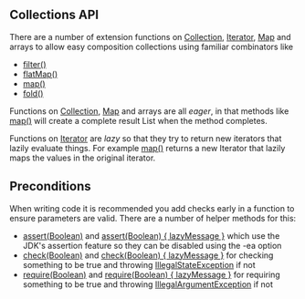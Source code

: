 ## Collections API

There are a number of extension functions on [Collection](http://jetbrains.github.com/kotlin/versions/snapshot/apidocs/kotlin/java/util/Collection-extensions.html), [Iterator](http://jetbrains.github.com/kotlin/versions/snapshot/apidocs/kotlin/java/util/Iterator-extensions.html), [Map](http://jetbrains.github.com/kotlin/versions/snapshot/apidocs/kotlin/java/util/Map-extensions.html) and arrays to allow easy composition collections using familiar combinators like

* <a href="http://jetbrains.github.com/kotlin/versions/snapshot/apidocs/kotlin/java/util/Collection-extensions.html#filter(jet.Function1)">filter()</a>
* <a href="http://jetbrains.github.com/kotlin/versions/snapshot/apidocs/kotlin/java/util/Collection-extensions.html#flatMap(jet.Function1)">flatMap()</a>
* <a href="http://jetbrains.github.com/kotlin/versions/snapshot/apidocs/kotlin/java/util/Collection-extensions.html#map(jet.Function1)">map()</a>
* <a href="http://jetbrains.github.com/kotlin/versions/snapshot/apidocs/kotlin/java/util/Collection-extensions.html#fold(T, jet.Function2)">fold()</a>

Functions on [Collection](http://jetbrains.github.com/kotlin/versions/snapshot/apidocs/kotlin/java/util/Collection-extensions.html), [Map](http://jetbrains.github.com/kotlin/versions/snapshot/apidocs/kotlin/java/util/Map-extensions.html) and arrays are all *eager*, in that methods like <a href="http://jetbrains.github.com/kotlin/versions/snapshot/apidocs/kotlin/java/util/Collection-extensions.html#map(jet.Function1)">map()</a> will create a complete result List when the method completes.

Functions on [Iterator](http://jetbrains.github.com/kotlin/versions/snapshot/apidocs/kotlin/java/util/Iterator-extensions.html) are *lazy* so that they try to return new iterators that lazily evaluate things. For example <a href="http://jetbrains.github.com/kotlin/versions/snapshot/apidocs/kotlin/java/util/Iterator-extensions.html#map(jet.Function1)">map()</a> returns a new Iterator that lazily maps the values in the original iterator.

## Preconditions

When writing code it is recommended you add checks early in a function to ensure parameters are valid. There are a number of helper methods for this:

* <a href="http://jetbrains.github.com/kotlin/versions/snapshot/apidocs/kotlin/package-summary.html#assert(jet.Boolean)">assert(Boolean)</a> and <a href="http://jetbrains.github.com/kotlin/versions/snapshot/apidocs/kotlin/package-summary.html#assert(jet.Boolean, jet.Function0)">assert(Boolean) { lazyMessage }</a> which use the JDK's assertion feature so they can be disabled using the -ea option
* <a href="http://jetbrains.github.com/kotlin/versions/snapshot/apidocs/kotlin/package-summary.html#check(jet.Boolean)">check(Boolean)</a> and <a href="http://jetbrains.github.com/kotlin/versions/snapshot/apidocs/kotlin/package-summary.html#check(jet.Boolean, jet.Function0)">check(Boolean) { lazyMessage }</a> for checking something to be true and throwing [IllegalStateException](http://docs.oracle.com/javase/6/docs/api/java/lang/IllegalStateException.html) if not
* <a href="http://jetbrains.github.com/kotlin/versions/snapshot/apidocs/kotlin/package-summary.html#require(jet.Boolean)">require(Boolean)</a> and <a href="http://jetbrains.github.com/kotlin/versions/snapshot/apidocs/kotlin/package-summary.html#require(jet.Boolean, jet.Function0)">require(Boolean) { lazyMessage }</a> for requiring something to be true and throwing [IllegalArgumentException](http://docs.oracle.com/javase/6/docs/api/java/lang/IllegalArgumentException.html) if not
